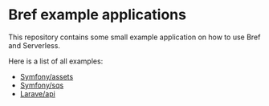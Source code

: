 # Bref example applications

This repository contains some small example application on how to use Bref and Serverless. 

Here is a list of all examples: 

* [Symfony/assets](Symfony/assets)
* [Symfony/sqs](Symfony/sqs)
* [Larave/api](Larave/api)
